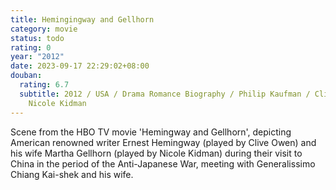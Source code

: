 ```yaml
---
title: Hemingingway and Gellhorn
category: movie
status: todo
rating: 0
year: "2012"
date: 2023-09-17 22:29:02+08:00
douban:
  rating: 6.7
  subtitle: 2012 / USA / Drama Romance Biography / Philip Kaufman / Clive Owen
    Nicole Kidman
---
```


Scene from the HBO TV movie 'Hemingway and Gellhorn', depicting American renowned writer Ernest Hemingway (played by Clive Owen) and his wife Martha Gellhorn (played by Nicole Kidman) during their visit to China in the period of the Anti-Japanese War, meeting with Generalissimo Chiang Kai-shek and his wife.

